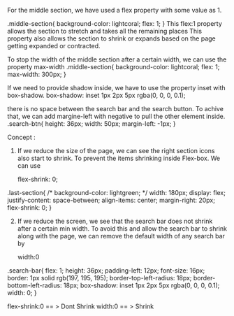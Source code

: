 For the middle section, we have used a flex property with some value as 1.

.middle-section{
    background-color: lightcoral;
    flex: 1;
    }
    This flex:1 property allows the section to stretch and takes all the remaining places 
    This property also allows the section to shrink or expands based on the page getting expanded or contracted.

To stop the width of the middle section after a certain width, we can use the property max-width
.middle-section{
    background-color: lightcoral;
    flex: 1;
    max-width: 300px;
}

If we need to provide shadow inside, we have to use the property inset with box-shadow.
box-shadow: inset 1px 2px 5px rgba(0, 0, 0, 0.1);

there is no space between the search bar and the search button.
To achive that, we can add margine-left with negative to pull the other element inside.
.search-btn{
    height: 36px;
    width: 50px;
    margin-left: -1px;
}

Concept :
1. If we reduce the size of the page, we can see the right section icons also start to shrink.
To prevent the items shrinking inside Flex-box. We can use 

    flex-shrink: 0;

.last-section{
    /* background-color: lightgreen; */
    width: 180px;
    display: flex;
    justify-content: space-between;
    align-items: center;
    margin-right: 20px;
    flex-shrink: 0;
}

2. If we reduce the screen, we see that the search bar does not shrink after a certain min width.
To avoid this and allow the search bar to shrink along with the page, we can remove the default width of any search bar by 

    width:0

.search-bar{
    flex: 1;
    height: 36px;
    padding-left: 12px;
    font-size: 16px;
    border: 1px solid rgb(197, 195, 195);
    border-top-left-radius: 18px;
    border-bottom-left-radius: 18px;
    box-shadow: inset 1px 2px 5px rgba(0, 0, 0, 0.1);
    width: 0;
}

flex-shrink:0 == > Dont Shrink
width:0 == > Shrink